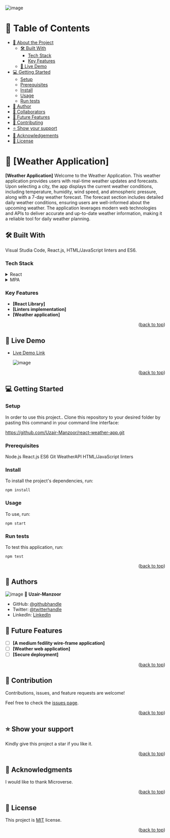 <a name="readme-top"></a>
 ![image](https://github.com/Uzair-Manzoor/GemHaven/blob/main/233.png)

# 📗 Table of Contents

- [📖 About the Project](#about-project)
  - [🛠 Built With](#built-with)
    - [Tech Stack](#tech-stack)
    - [Key Features](#key-features)
  - [🚀 Live Demo](#live-demo)
- [💻 Getting Started](#getting-started)
  - [Setup](#setup)
  - [Prerequisites](#prerequisites)
  - [Install](#install)
  - [Usage](#usage)
  - [Run tests](#run-tests)
- [👥 Author](#author)
- [👥 Collaborators](#collaborators)
- [🔭 Future Features](#future-features)
- [🤝 Contributing](#contributing)
- [⭐️ Show your support](#support)
- [🙏 Acknowledgements](#acknowledgements)
- [📝 License](#license)

# 📖 [Weather Application] <a name="about-project"></a>

**[Weather Application]** Welcome to the Weather Application. This weather application provides users with real-time weather updates and forecasts. Upon selecting a city, the app displays the current weather conditions, including temperature, humidity, wind speed, and atmospheric pressure, along with a 7-day weather forecast. The forecast section includes detailed daily weather conditions, ensuring users are well-informed about the upcoming weather. The application leverages modern web technologies and APIs to deliver accurate and up-to-date weather information, making it a reliable tool for daily weather planning.

## 🛠 Built With <a name="built-with"></a>
Visual Studia Code, React.js, HTML/JavaScript linters and ES6.

### Tech Stack <a name="tech-stack"></a>

<details>
  <summary>React</summary>
</details>

<details>
  <summary>MPA</summary>
</details>

### Key Features <a name="key-features"></a>

- **[React Library]**
- **[Linters implementation]**
- **[Weather application]**

<p align="right">(<a href="#readme-top">back to top</a>)</p>

## 🚀 Live Demo <a name="live-demo"></a>

- [Live Demo Link](https://weatherapplication-plum.vercel.app/)
  
  ![image](https://github.com/Uzair-Manzoor/react-weather-app/blob/master/public/aplive.png)

<p align="right">(<a href="#readme-top">back to top</a>)</p>

## 💻 Getting Started <a name="getting-started"></a>

### Setup <a name="setup"></a>

In order to use this project.. Clone this repository to your desired folder by pasting this command in your command line interface:

  https://github.com/Uzair-Manzoor/react-weather-app.git

### Prerequisites <a name="prerequisites"></a>

  Node.js
  React.js
  ES6
  Git
  WeatherAPI
  HTML/JavaScript linters

### Install <a name="install"></a>

To install the project's dependencies, run:

```
npm install
```

### Usage <a name="usage"></a>

To use, run:

```
npm start
```

### Run tests <a name="run-tests"></a>

To test this application, run:

```
npm test
```

<p align="right">(<a href="#readme-top">back to top</a>)</p>

## 👥 Authors <a name="authors"></a>
 ![image](https://github.com/Uzair-Manzoor/GemHaven/blob/main/233.png)
👤 **Uzair-Manzoor**
- GitHub: [@githubhandle](https://github.com/Uzair-Manzoor)
- Twitter: [@twitterhandle](https://twitter.com/UzairKiyani5555)
- LinkedIn: [LinkedIn](https://www.linkedin.com/in/uzair-manzoor-b69996115/)

## 🔭 Future Features <a name="future-features"></a>

- [ ] **[A medium fedility wire-frame application]**
- [ ] **[Weather web application]**
- [ ] **[Secure deployment]**

<p align="right">(<a href="#readme-top">back to top</a>)</p>

## 🤝 Contribution <a name="contributing"></a>

Contributions, issues, and feature requests are welcome!

Feel free to check the [issues page](../../issues/).

<p align="right">(<a href="#readme-top">back to top</a>)</p>

## ⭐️ Show your support <a name="support"></a>

Kindly give this project a star if you like it.

<p align="right">(<a href="#readme-top">back to top</a>)</p>

## 🙏 Acknowledgments <a name="acknowledgements"></a>

I would like to thank Microverse.

<p align="right">(<a href="#readme-top">back to top</a>)</p>

## 📝 License <a name="license"></a>

This project is [MIT](/LICENSE) license.

<p align="right">(<a href="#readme-top">back to top</a>)</p>
